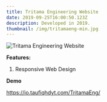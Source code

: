 ```yaml
---
title: Tritama Engineering Website
date: 2019-09-25T16:00:50.123Z
description: Developed in 2019.
thumbnail: /img/tritamaeng-min.jpg
---
```

![Tritama Engineering Website](/img/tritamaeng.jpg "Tritama Engineering Website")

**Features:**

1. Responsive Web Design

**Demo**

<https://io.taufiqhdyt.com/TritamaEng/>